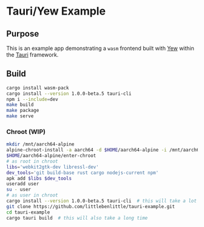 # Tauri/Yew Example

## Purpose

This is an example app demonstrating a `wasm` frontend built with [Yew](https://yew.rs) within the [Tauri](https://tauri.studio) framework.

## Build

```sh
cargo install wasm-pack 
cargo install --version 1.0.0-beta.5 tauri-cli
npm i --include=dev
make build
make package
make serve
```

### Chroot (WIP)

```sh
mkdir /mnt/aarch64-alpine
alpine-chroot-install -a aarch64 -d $HOME/aarch64-alpine -i /mnt/aarch64-alpine
$HOME/aarch64-alpine/enter-chroot
# as root in chroot
libs='webkit2gtk-dev libressl-dev'
dev_tools='git build-base rust cargo nodejs-current npm'
apk add $libs $dev_tools
useradd user
su - user
# as user in chroot
cargo install --version 1.0.0-beta.5 tauri-cli  # this will take a lot of time (62 mins on 9th gen intel i7)
git clone https://github.com/littlebenlittle/tauri-example.git
cd tauri-example
cargo tauri build  # this will also take a long time
```

